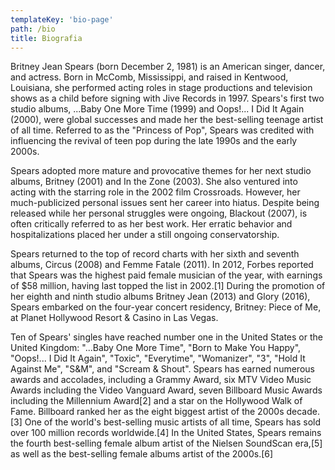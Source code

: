 ```yaml
---
templateKey: 'bio-page'
path: /bio
title: Biografia
---
```

Britney Jean Spears (born December 2, 1981) is an American singer, dancer, and actress. Born in McComb, Mississippi, and raised in Kentwood, Louisiana, she performed acting roles in stage productions and television shows as a child before signing with Jive Records in 1997. Spears's first two studio albums, ...Baby One More Time (1999) and Oops!... I Did It Again (2000), were global successes and made her the best-selling teenage artist of all time. Referred to as the "Princess of Pop", Spears was credited with influencing the revival of teen pop during the late 1990s and the early 2000s.

Spears adopted more mature and provocative themes for her next studio albums, Britney (2001) and In the Zone (2003). She also ventured into acting with the starring role in the 2002 film Crossroads. However, her much-publicized personal issues sent her career into hiatus. Despite being released while her personal struggles were ongoing, Blackout (2007), is often critically referred to as her best work. Her erratic behavior and hospitalizations placed her under a still ongoing conservatorship.

Spears returned to the top of record charts with her sixth and seventh albums, Circus (2008) and Femme Fatale (2011). In 2012, Forbes reported that Spears was the highest paid female musician of the year, with earnings of $58 million, having last topped the list in 2002.[1] During the promotion of her eighth and ninth studio albums Britney Jean (2013) and Glory (2016), Spears embarked on the four-year concert residency, Britney: Piece of Me, at Planet Hollywood Resort & Casino in Las Vegas.

Ten of Spears' singles have reached number one in the United States or the United Kingdom: "...Baby One More Time", "Born to Make You Happy", "Oops!... I Did It Again", "Toxic", "Everytime", "Womanizer", "3", "Hold It Against Me", "S&M", and "Scream & Shout". Spears has earned numerous awards and accolades, including a Grammy Award, six MTV Video Music Awards including the Video Vanguard Award, seven Billboard Music Awards including the Millennium Award[2] and a star on the Hollywood Walk of Fame. Billboard ranked her as the eight biggest artist of the 2000s decade.[3] One of the world's best-selling music artists of all time, Spears has sold over 100 million records worldwide.[4] In the United States, Spears remains the fourth best-selling female album artist of the Nielsen SoundScan era,[5] as well as the best-selling female albums artist of the 2000s.[6]
